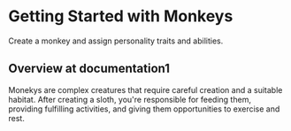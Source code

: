 # Getting Started with Monkeys

Create a monkey and assign personality traits and abilities.

## Overview at documentation1

Monekys are complex creatures that require careful creation and a suitable habitat. After creating a sloth, you're responsible for feeding them, providing fulfilling activities, and giving them opportunities to exercise and rest. 

<!-- Copyright (c) 2022 Apple Inc and the Swift Project authors. All Rights Reserved. -->
